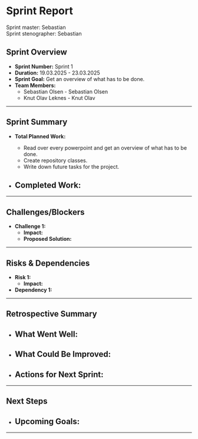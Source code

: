# **Sprint Report**

Sprint master: Sebastian  
Sprint stenographer: Sebastian

## **Sprint Overview**
- **Sprint Number:** Sprint 1
- **Duration:** 19.03.2025 - 23.03.2025
- **Sprint Goal:** Get an overview of what has to be done.
- **Team Members:**
  - Sebastian Olsen - Sebastian Olsen
  - Knut Olav Leknes - Knut Olav

---

## **Sprint Summary**
- **Total Planned Work:**
  - Read over every powerpoint and get an overview of what has to be done.
  - Create repository classes.
  - Write down future tasks for the project.

- **Completed Work:**
  - 

---

## **Challenges/Blockers**
- **Challenge 1:** 
  - **Impact:** 
  - **Proposed Solution:** 

---

## **Risks & Dependencies**
- **Risk 1:** 
  - **Impact:** 
- **Dependency 1:** 

---

## **Retrospective Summary**
- **What Went Well:**
  - 

- **What Could Be Improved:**
  - 

- **Actions for Next Sprint:**
  - 

---

## **Next Steps**
- **Upcoming Goals:**
  - 
---